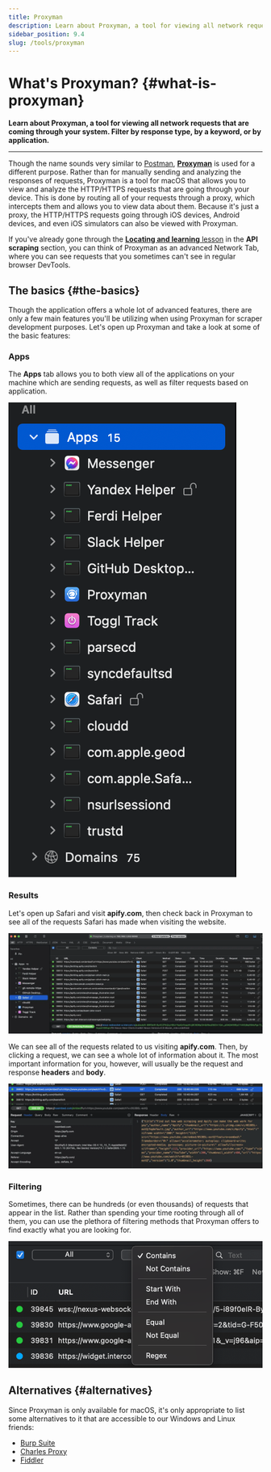 ```yaml
---
title: Proxyman
description: Learn about Proxyman, a tool for viewing all network requests that are coming through your system. Filter by response type, by a keyword, or by application.
sidebar_position: 9.4
slug: /tools/proxyman
---
```


# What's Proxyman? {#what-is-proxyman}

**Learn about Proxyman, a tool for viewing all network requests that are coming through your system. Filter by response type, by a keyword, or by application.**

---

Though the name sounds very similar to [Postman](./postman.md), [**Proxyman**](https://proxyman.io/) is used for a different purpose. Rather than for manually sending and analyzing the responses of requests, Proxyman is a tool for macOS that allows you to view and analyze the HTTP/HTTPS requests that are going through your device. This is done by routing all of your requests through a proxy, which intercepts them and allows you to view data about them. Because it's just a proxy, the HTTP/HTTPS requests going through iOS devices, Android devices, and even iOS simulators can also be viewed with Proxyman.

If you've already gone through the [**Locating and learning** lesson](../../webscraping/api_scraping/general_api_scraping/locating_and_learning.md) in the **API scraping** section, you can think of Proxyman as an advanced Network Tab, where you can see requests that you sometimes can't see in regular browser DevTools.

## The basics {#the-basics}

Though the application offers a whole lot of advanced features, there are only a few main features you'll be utilizing when using Proxyman for scraper development purposes. Let's open up Proxyman and take a look at some of the basic features:

### Apps

The **Apps** tab allows you to both view all of the applications on your machine which are sending requests, as well as filter requests based on application.

![Apps tab in Proxyman](./images/proxyman-apps-tab.png)

### Results

Let's open up Safari and visit **apify.com**, then check back in Proxyman to see all of the requests Safari has made when visiting the website.

![Results in Proxyman](./images/proxyman-results.webp)

We can see all of the requests related to us visiting **apify.com**. Then, by clicking a request, we can see a whole lot of information about it. The most important information for you, however, will usually be the request and response **headers** and **body**.

![View a request](./images/proxyman-view-request.webp)

### Filtering

Sometimes, there can be hundreds (or even thousands) of requests that appear in the list. Rather than spending your time rooting through all of them, you can use the plethora of filtering methods that Proxyman offers to find exactly what you are looking for.

![Filter requests with the filter options](./images/proxyman-filter.png)

## Alternatives {#alternatives}

Since Proxyman is only available for macOS, it's only appropriate to list some alternatives to it that are accessible to our Windows and Linux friends:

- [Burp Suite](https://portswigger.net/burp)
- [Charles Proxy](https://www.charlesproxy.com/documentation/installation/)
- [Fiddler](https://www.telerik.com/fiddler)
